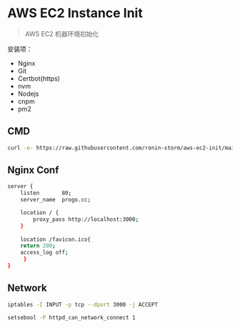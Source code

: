 # AWS EC2 Instance Init

> AWS EC2 机器环境初始化

安装项：
- Nginx
- Git
- Certbot(https)
- nvm
- Nodejs
- cnpm
- pm2

## CMD

```bash
curl -o- https://raw.githubusercontent.com/ronin-storm/aws-ec2-init/main/init.sh | bash
```

## Nginx Conf

```bash
server {
    listen       80;
    server_name  progo.cc;

    location / {
        proxy_pass http://localhost:3000;
    }
    
    location /favicon.ico{
	return 200;
	access_log off;
     }
}
```

## Network

```bash
iptables -I INPUT -p tcp --dport 3000 -j ACCEPT
```

```bash
setsebool -P httpd_can_network_connect 1
```
